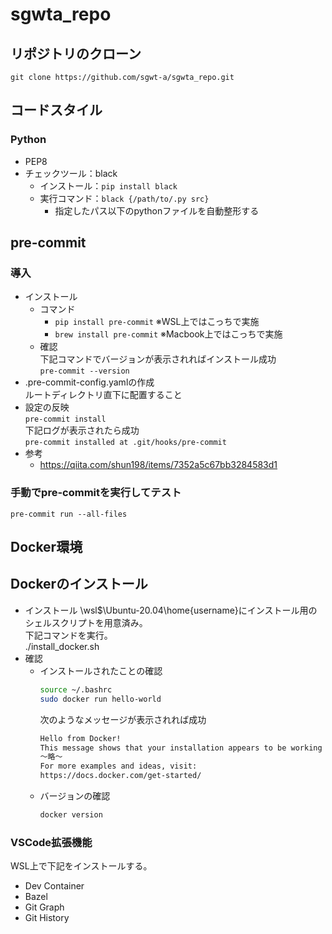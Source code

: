 # sgwta_repo

## リポジトリのクローン

`git clone https://github.com/sgwt-a/sgwta_repo.git`


## コードスタイル

### Python
- PEP8
- チェックツール：black
  - インストール：`pip install black`
  - 実行コマンド：`black {/path/to/.py src}`
    - 指定したパス以下のpythonファイルを自動整形する


## pre-commit
### 導入
- インストール
  - コマンド
    - `pip install pre-commit` ※WSL上ではこっちで実施
    - `brew install pre-commit`  ※Macbook上ではこっちで実施  
  - 確認  
  下記コマンドでバージョンが表示されればインストール成功  
`pre-commit --version`
- .pre-commit-config.yamlの作成  
ルートディレクトリ直下に配置すること
- 設定の反映  
`pre-commit install`  
下記ログが表示されたら成功  
`pre-commit installed at .git/hooks/pre-commit`
- 参考
    - https://qiita.com/shun198/items/7352a5c67bb3284583d1

### 手動でpre-commitを実行してテスト
`pre-commit run --all-files`


## Docker環境

## Dockerのインストール
- インストール
\\wsl$\Ubuntu-20.04\home\{username}にインストール用のシェルスクリプトを用意済み。  
下記コマンドを実行。  
./install_docker.sh
- 確認  
  - インストールされたことの確認  
    ```bash
    source ~/.bashrc
    sudo docker run hello-world
    ```
    次のようなメッセージが表示されれば成功
    ```bash
    Hello from Docker!
    This message shows that your installation appears to be working correctly.
    ～略～
    For more examples and ideas, visit:
    https://docs.docker.com/get-started/
    ```
  - バージョンの確認
    ```bash
    docker version
    ```

### VSCode拡張機能
WSL上で下記をインストールする。
- Dev Container
- Bazel
- Git Graph
- Git History
